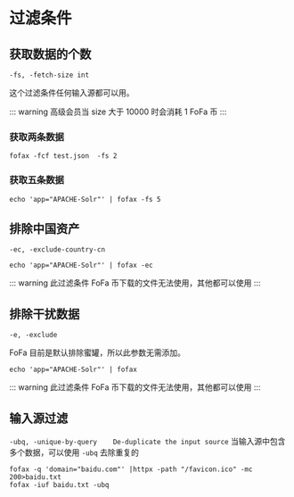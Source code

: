 # 过滤条件

## 获取数据的个数

`-fs, -fetch-size int`

这个过滤条件任何输入源都可以用。

::: warning
高级会员当 size 大于 10000 时会消耗 1 FoFa 币
:::

### 获取两条数据

```shell
fofax -fcf test.json  -fs 2 
```
### 获取五条数据

```shell
echo 'app="APACHE-Solr"' | fofax -fs 5
```
## 排除中国资产
`-ec, -exclude-country-cn`
```shell
echo 'app="APACHE-Solr"' | fofax -ec
```
::: warning
此过滤条件 FoFa 币下载的文件无法使用，其他都可以使用
:::

## 排除干扰数据

`-e, -exclude`

FoFa 目前是默认排除蜜罐，所以此参数无需添加。

```shell
echo 'app="APACHE-Solr"' | fofax
```
::: warning
此过滤条件 FoFa 币下载的文件无法使用，其他都可以使用
:::

## 输入源过滤
`-ubq, -unique-by-query    De-duplicate the input source`
当输入源中包含多个数据，可以使用 `-ubq` 去除重复的
```shell
fofax -q 'domain="baidu.com"' |httpx -path "/favicon.ico" -mc 200>baidu.txt
fofax -iuf baidu.txt -ubq
```